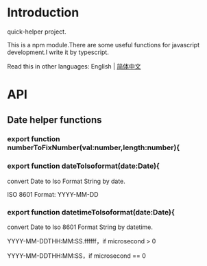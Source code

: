 # Introduction
quick-helper project.

This is a npm module.There are some useful functions for javascript development.I write it by typescript.

Read this in other languages: English | [简体中文](README_zh-CN.md)

# API

## Date helper functions

### export function numberToFixNumber(val:number,length:number){


### export function dateToIsoformat(date:Date){
convert Date to Iso Format String by date. 

ISO 8601 Format: YYYY-MM-DD

### export function datetimeToIsoformat(date:Date){

convert Date to Iso 8601 Format String by datetime. 

YYYY-MM-DDTHH:MM:SS.ffffff，if microsecond > 0

YYYY-MM-DDTHH:MM:SS，if microsecond == 0
